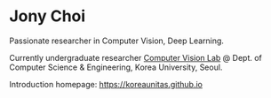 # Jony Choi

Passionate researcher in Computer Vision, Deep Learning.

Currently undergraduate researcher [Computer Vision Lab](https://cvlab.korea.ac.kr/) @ Dept. of Computer Science & Engineering, Korea University, Seoul.

Introduction homepage: https://koreaunitas.github.io
